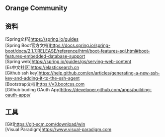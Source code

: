 ## Orange Community  

## 资料
[Spring文档]https://spring.io/guides  
[Spring Boot官方文档]https://docs.spring.io/spring-boot/docs/2.1.7.RELEASE/reference/html/boot-features-sql.html#boot-features-embedded-database-support  
[Spring web]https://spring.io/guides/gs/serving-web-content  
[Es中文社区]https://elasticsearch.cn  
[Github ssh key]https://help.github.com/en/articles/generating-a-new-ssh-key-and-adding-it-to-the-ssh-agent  
[Bootstrap文档]https://v3.bootcss.com  
[Github buding OAuth App]https://developer.github.com/apps/building-oauth-apps/  
## 工具
[Git]https://git-scm.com/download/win  
[Visual Paradigm]https://www.visual-paradigm.com  


